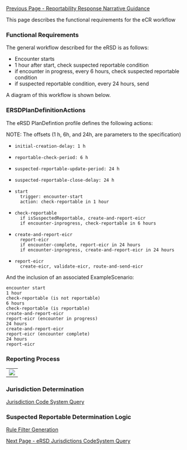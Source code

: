 [Previous Page - Reportability Response Narrative Guidance](reportability_response_narrative_guidance.html)

This page describes the functional requirements for the eCR workflow

### Functional Requirements

The general workflow described for the eRSD is as follows:

*  Encounter starts
*  1 hour after start, check suspected reportable condition
*  if encounter in progress, every 6 hours, check suspected reportable condition
*  if suspected reportable condition, every 24 hours, send

A diagram of this workflow is shown below.

### ERSDPlanDefinitionActions

The eRSD PlanDefintion profile defines the following actions:

NOTE: The offsets (1 h, 6h, and 24h, are parameters to the specification)

*     initial-creation-delay: 1 h
*     reportable-check-period: 6 h
*     suspected-reportable-update-period: 24 h
*     suspected-reportable-close-delay: 24 h

*     start
        trigger: encounter-start
        action: check-reportable in 1 hour

*     check-reportable
        if isSuspectedReportable, create-and-report-eicr
        if encounter-inprogress, check-reportable in 6 hours

*     create-and-report-eicr
        report-eicr
        if encounter-complete, report-eicr in 24 hours
        if encounter-inprogress, create-and-report-eicr in 24 hours

*     report-eicr
        create-eicr, validate-eicr, route-and-send-eicr

And the inclusion of an associated ExampleScenario:

    encounter start
    1 hour
    check-reportable (is not reportable)
    6 hours
    check-reportable (is reportable)
    create-and-report-eicr
    report-eicr (encounter in progress)
    24 hours
    create-and-report-eicr
    report-eicr (encounter complete)
    24 hours
    report-eicr


### Reporting Process

<table><tr><td><img src="ersd-processing.drawio.svg" /></td></tr></table>

### Jurisdiction Determination

<a href="ersd_jurisdictions_codesystem_query.html">Jurisdiction Code System Query</a></li>

### Suspected Reportable Determination Logic

<a href="rule_filter_generation.html">Rule Filter Generation</a></li>

[Next Page - eRSD Jurisdictions CodeSystem Query](ersd_jurisdictions_codesystem_query.html)